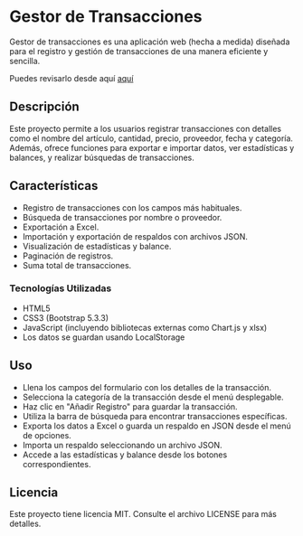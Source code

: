# Gestor de Transacciones

Gestor de transacciones es una aplicación web (hecha a medida) diseñada para el registro y gestión de transacciones de una manera eficiente y sencilla.

Puedes revisarlo desde aquí <a href="https://lextrack.github.io/GestorResgistrosJS/" target="_blank">aquí</a>

## Descripción

Este proyecto permite a los usuarios registrar transacciones con detalles como el nombre del artículo, cantidad, precio, proveedor, fecha y categoría. Además, ofrece funciones para exportar e importar datos, ver estadísticas y balances, y realizar búsquedas de transacciones.

## Características

- Registro de transacciones con los campos más habituales.
- Búsqueda de transacciones por nombre o proveedor.
- Exportación a Excel.
- Importación y exportación de respaldos con archivos JSON.
- Visualización de estadísticas y balance.
- Paginación de registros.
- Suma total de transacciones.

### Tecnologías Utilizadas

- HTML5
- CSS3 (Bootstrap 5.3.3)
- JavaScript (incluyendo bibliotecas externas como Chart.js y xlsx)
- Los datos se guardan usando LocalStorage

## Uso

- Llena los campos del formulario con los detalles de la transacción.
- Selecciona la categoría de la transacción desde el menú desplegable.
- Haz clic en "Añadir Registro" para guardar la transacción.
- Utiliza la barra de búsqueda para encontrar transacciones específicas.
- Exporta los datos a Excel o guarda un respaldo en JSON desde el menú de opciones.
- Importa un respaldo seleccionando un archivo JSON.
- Accede a las estadísticas y balance desde los botones correspondientes.

## Licencia

Este proyecto tiene licencia MIT. Consulte el archivo LICENSE para más detalles.
